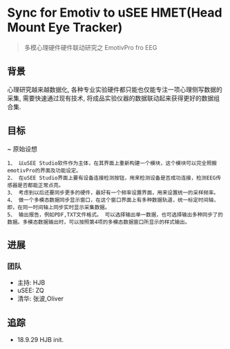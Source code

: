 # Sync for Emotiv to uSEE HMET(Head Mount Eye Tracker)
> 多模心理硬件硬件联动研究之 EmotivPro fro EEG

## 背景

心理研究越来越数据化, 各种专业实验硬件都只能也仅能专注一项心理侧写数据的采集,
需要快速通过现有技术, 将成品实验仪器的数据联动起来获得更好的数据组合集.


## 目标
~ 原始设想

    1、 以uSEE Studio软件作为主体，在其界面上重新构建一个模块，这个模块可以完全照搬emotivPro的界面及功能设定。
    2、 在uSEE Studio界面上要有设备连接检测按钮，用来检测设备是否成功连接，检测EEG传感器是否都能正常点亮。
    3、 考虑到以后还要同步更多的硬件，最好有一个频率设置界面，用来设置统一的采样频率。
    4、 做一个多模态数据同步显示窗口，在这个窗口界面上有多种数据轨道，统一标定时间轴，即，在同一时间轴上同步实时显示采集数据。
    5、 输出报告，例如PDF,TXT文件格式。 可以选择输出单一数据，也可选择输出多种同步了的数据。多模态数据输出时，可以按照第4项的多模态数据窗口所显示的样式输出。

## 进展

### 团队

- 主持: HJB
- uSEE: ZQ
- 清华: 张波,Oliver


## 追踪

- 18.9.29 HJB init.
